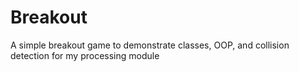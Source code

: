 # Breakout
A simple breakout game to demonstrate classes, OOP, and collision detection for my processing module
